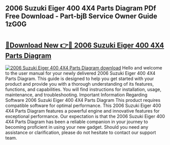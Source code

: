 ## 2006 Suzuki Eiger 400 4X4 Parts Diagram PDf Free Download - Part-bjB Service Owner Guide 1zG0G

# <h2><a href="http://dfl7g7.blite.top/?on=2006+Suzuki+Eiger+400+4X4+Parts+Diagram">🔗Download New 👉🔴 2006 Suzuki Eiger 400 4X4 Parts Diagram</a></h2>

[![2006 Suzuki Eiger 400 4X4 Parts Diagram download](https://i.imgur.com/lujVjoI.png)](http://dfl7g7.blite.top/?on=2006+Suzuki+Eiger+400+4X4+Parts+Diagram)
Hello and welcome to the user manual for your newly delivered 2006 Suzuki Eiger 400 4X4 Parts Diagram. This guide is designed to help you get started with your product and provide you with a thorough understanding of its features, functions, and capabilities. You will find instructions for installation, usage, maintenance, and troubleshooting. Important Information Regarding Software 2006 Suzuki Eiger 400 4X4 Parts Diagram This product requires compatible software for optimal performance. This 2006 Suzuki Eiger 400 4X4 Parts Diagram features a powerful engine and innovative features for exceptional performance. Our expectation is that the 2006 Suzuki Eiger 400 4X4 Parts Diagram has been a reliable companion in your journey to becoming proficient in using your new gadget. Should you need any assistance or clarification, please do not hesitate to contact our support team.
